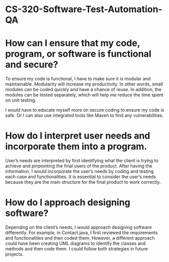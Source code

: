 # CS-320-Software-Test-Automation-QA

# How can I ensure that my code, program, or software is functional and secure?
To ensure my code is functional, I have to make sure it is modular and maintainable. Modularity will increase my productivity. In other words, small modules can be coded quickly and have a chance of reuse. In addition, the modules can be tested separately, which will help me reduce the time spent on unit testing. 

I would have to educate myself more on secure coding to ensure my code is safe. Or I can also use integrated tools like Maven to find any vulnerabilities. 

# How do I interpret user needs and incorporate them into a program. 
User’s needs are interpreted by first identifying what the client is trying to achieve and pinpointing the final users of the product. After having the information, I would incorporate the user’s needs by coding and testing each case and functionalities. It is essential to consider the user’s needs because they are the main structure for the final product to work correctly.

# How do I approach designing software?
Depending on the client’s needs, I would approach designing software differently. For example, in Contact.java, I first reviewed the requirements and functionalities and then coded them. However, a different approach could have been creating UML diagrams to identify the classes and methods and then code them. I could follow both strategies in future projects.  
